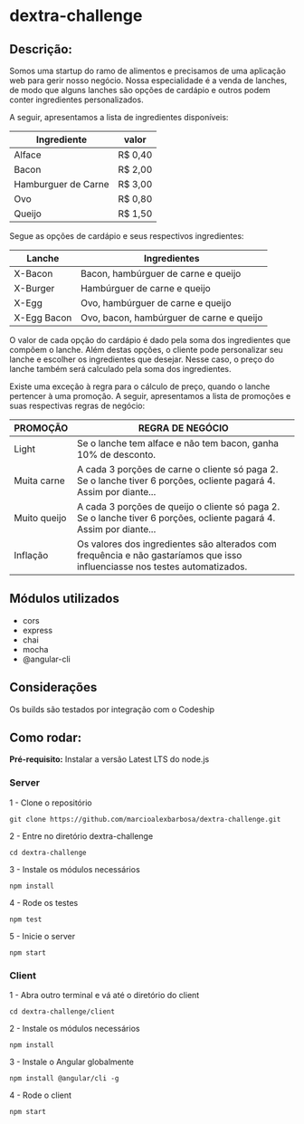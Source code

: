 # dextra-challenge

## Descrição:

Somos uma startup do ramo de alimentos e precisamos de uma aplicação web para gerir nosso negócio. Nossa especialidade é a venda de lanches, de modo que alguns lanches são opções de cardápio e outros podem conter ingredientes personalizados.

A seguir, apresentamos a lista de ingredientes disponíveis:

| Ingrediente         | valor   |
| --------------------|---------|
| Alface              | R$ 0,40 |
| Bacon               | R$ 2,00 |
| Hamburguer de Carne | R$ 3,00 |
| Ovo                 | R$ 0,80 |
| Queijo              | R$ 1,50 |

Segue as opções de cardápio e seus respectivos ingredientes:

| Lanche      | Ingredientes                             |
| ------------|------------------------------------------|
| X-Bacon     | Bacon, hambúrguer de carne e queijo      |
| X-Burger    | Hambúrguer de carne e queijo             |
| X-Egg       | Ovo, hambúrguer de carne e queijo        |
| X-Egg Bacon | Ovo, bacon, hambúrguer de carne e queijo |

O valor de cada opção do cardápio é dado pela soma dos ingredientes que compõem o lanche. Além destas opções, o cliente pode personalizar seu lanche e escolher os ingredientes que desejar. Nesse caso, o preço do lanche também será calculado pela soma dos ingredientes.

Existe uma exceção à regra para o cálculo de preço, quando o lanche pertencer à uma promoção. A seguir, apresentamos a lista de promoções e suas respectivas regras de negócio:

| PROMOÇÃO      | REGRA DE NEGÓCIO                             |
| ------------|------------------------------------------|
| Light     | Se o lanche tem alface e não tem bacon, ganha 10% de desconto.      |
| Muita carne    | A cada 3 porções de carne o cliente só paga 2. Se o lanche tiver 6 porções, ocliente pagará 4. Assim por diante...  |
| Muito queijo       | A cada 3 porções de queijo o cliente só paga 2. Se o lanche tiver 6 porções, ocliente pagará 4. Assim por diante...        |
| Inflação | Os valores dos ingredientes são alterados com frequência e não gastaríamos que isso influenciasse nos testes automatizados. |

## Módulos utilizados

* cors
* express
* chai
* mocha
* @angular-cli

## Considerações

Os builds são testados por integração com o Codeship

## Como rodar:

**Pré-requisito:** Instalar a versão Latest LTS do node.js

### Server

1 - Clone o repositório

`git clone https://github.com/marcioalexbarbosa/dextra-challenge.git`

2 - Entre no diretório dextra-challenge

`cd dextra-challenge`

3 - Instale os módulos necessários

`npm install`

4 - Rode os testes

`npm test`

5 - Inicie o server

`npm start`

### Client

1 - Abra outro terminal e vá até o diretório do client

`cd dextra-challenge/client`

2 - Instale os módulos necessários

`npm install`

3 - Instale o Angular globalmente

`npm install @angular/cli -g`

4 - Rode o client

`npm start`
